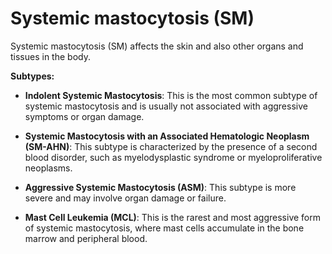 # Systemic mastocytosis (SM)

Systemic mastocytosis (SM) affects the skin and also other organs and tissues in the body.

**Subtypes:**

* **Indolent Systemic Mastocytosis**: This is the most common subtype of systemic mastocytosis and is usually not associated with aggressive symptoms or organ damage.

* **Systemic Mastocytosis with an Associated Hematologic Neoplasm (SM-AHN)**: This subtype is characterized by the presence of a second blood disorder, such as myelodysplastic syndrome or myeloproliferative neoplasms.

* **Aggressive Systemic Mastocytosis (ASM)**: This subtype is more severe and may involve organ damage or failure.

* **Mast Cell Leukemia (MCL)**: This is the rarest and most aggressive form of systemic mastocytosis, where mast cells accumulate in the bone marrow and peripheral blood.

